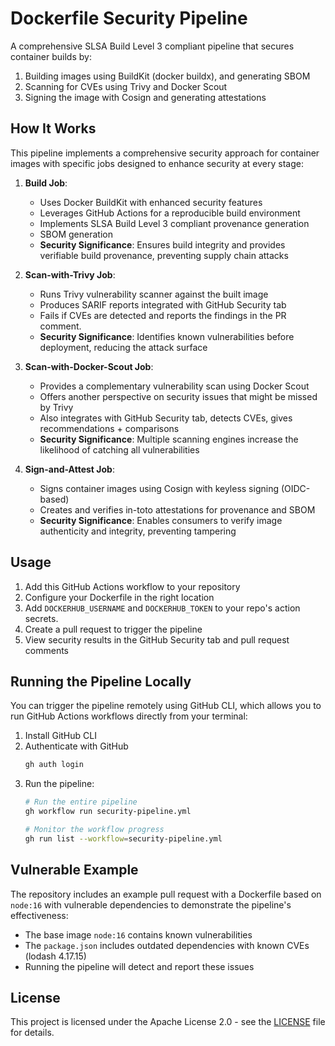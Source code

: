 # Dockerfile Security Pipeline

A comprehensive SLSA Build Level 3 compliant pipeline that secures container builds by:

1. Building images using BuildKit (docker buildx), and generating SBOM
2. Scanning for CVEs using Trivy and Docker Scout
3. Signing the image with Cosign and generating attestations

## How It Works

This pipeline implements a comprehensive security approach for container images with specific jobs designed to enhance security at every stage:

1. **Build Job**:
   - Uses Docker BuildKit with enhanced security features
   - Leverages GitHub Actions for a reproducible build environment
   - Implements SLSA Build Level 3 compliant provenance generation
   - SBOM generation
   - **Security Significance**: Ensures build integrity and provides verifiable build provenance, preventing supply chain attacks

2. **Scan-with-Trivy Job**:
   - Runs Trivy vulnerability scanner against the built image
   - Produces SARIF reports integrated with GitHub Security tab
   - Fails if CVEs are detected and reports the findings in the PR comment.
   - **Security Significance**: Identifies known vulnerabilities before deployment, reducing the attack surface

3. **Scan-with-Docker-Scout Job**:
   - Provides a complementary vulnerability scan using Docker Scout
   - Offers another perspective on security issues that might be missed by Trivy
   - Also integrates with GitHub Security tab, detects CVEs, gives recommendations + comparisons
   - **Security Significance**: Multiple scanning engines increase the likelihood of catching all vulnerabilities

4. **Sign-and-Attest Job**:
   - Signs container images using Cosign with keyless signing (OIDC-based)
   - Creates and verifies in-toto attestations for provenance and SBOM
   - **Security Significance**: Enables consumers to verify image authenticity and integrity, preventing tampering

## Usage

1. Add this GitHub Actions workflow to your repository
2. Configure your Dockerfile in the right location
3. Add `DOCKERHUB_USERNAME` and `DOCKERHUB_TOKEN` to your repo's action secrets.
4. Create a pull request to trigger the pipeline
5. View security results in the GitHub Security tab and pull request comments

## Running the Pipeline Locally

You can trigger the pipeline remotely using GitHub CLI, which allows you to run GitHub Actions workflows directly from your terminal:

1. Install GitHub CLI
2. Authenticate with GitHub
   ```bash
   gh auth login
   ```
3. Run the pipeline:
   ```bash
   # Run the entire pipeline
   gh workflow run security-pipeline.yml
   
   # Monitor the workflow progress
   gh run list --workflow=security-pipeline.yml
   ```

## Vulnerable Example

The repository includes an example pull request with a Dockerfile based on `node:16` with vulnerable dependencies to demonstrate the pipeline's effectiveness:

- The base image `node:16` contains known vulnerabilities
- The `package.json` includes outdated dependencies with known CVEs (lodash 4.17.15)
- Running the pipeline will detect and report these issues

## License

This project is licensed under the Apache License 2.0 - see the [LICENSE](LICENSE) file for details.
